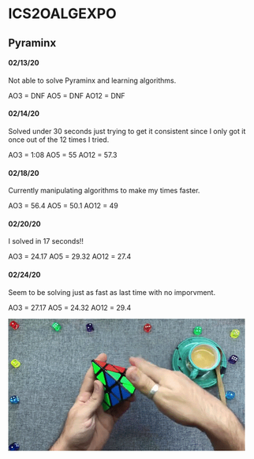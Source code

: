 # **ICS2OALGEXPO**
## Pyraminx

#### 02/13/20
Not able to solve Pyraminx and learning algorithms.

AO3 = DNF          AO5 = DNF          AO12 = DNF

#### 02/14/20
Solved under 30 seconds just trying to get it consistent since I only got it once out of the 12 times I tried.

AO3 = 1:08          AO5 = 55          AO12 = 57.3

#### 02/18/20
Currently manipulating algorithms to make my times faster.

AO3 = 56.4         AO5 =  50.1         AO12 = 49

#### 02/20/20
I solved in 17 seconds!!

AO3 = 24.17         AO5 = 29.32           AO12 = 27.4

#### 02/24/20
Seem to be solving just as fast as last time with no imporvment.

AO3 = 27.17         AO5 = 24.32           AO12 = 29.4

![](Images/Stock%20images/giphy.gif)

